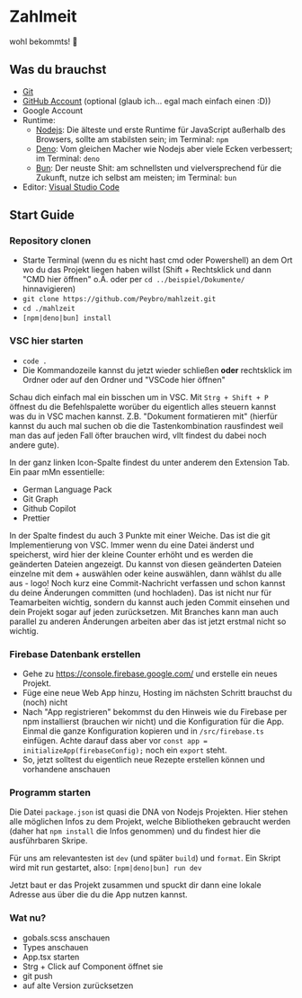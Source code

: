 # Zahlmeit

wohl bekommts! 🍴

## Was du brauchst

- [Git](https://git-scm.com/)
- [GitHub Account](https://github.com/) (optional (glaub ich... egal mach einfach einen :D))
- Google Account
- Runtime:
  - [Nodejs](https://nodejs.org/en): Die älteste und erste Runtime für JavaScript außerhalb des Browsers, sollte am stabilsten sein; im Terminal: `npm`
  - [Deno](https://deno.com/): Vom gleichen Macher wie Nodejs aber viele Ecken verbessert; im Terminal: `deno`
  - [Bun](https://bun.sh/): Der neuste Shit: am schnellsten und vielversprechend für die Zukunft, nutze ich selbst am meisten; im Terminal: `bun`
- Editor: [Visual Studio Code](https://code.visualstudio.com/)

## Start Guide

### Repository clonen

- Starte Terminal (wenn du es nicht hast cmd oder Powershell) an dem Ort wo du das Projekt liegen haben willst (Shift + Rechtsklick und dann "CMD hier öffnen" o.Ä. oder per `cd ../beispiel/Dokumente/` hinnavigieren)
- `git clone https://github.com/Peybro/mahlzeit.git`
- `cd ./mahlzeit`
- `[npm|deno|bun] install`

### VSC hier starten

- `code .`
- Die Kommandozeile kannst du jetzt wieder schließen
  **oder** rechtsklick im Ordner oder auf den Ordner und "VSCode hier öffnen"

Schau dich einfach mal ein bisschen um in VSC. Mit `Strg + Shift + P` öffnest du die Befehlspalette worüber du eigentlich alles steuern kannst was du in VSC machen kannst. Z.B. "Dokument formatieren mit" (hierfür kannst du auch mal suchen ob die die Tastenkombination rausfindest weil man das auf jeden Fall öfter brauchen wird, vllt findest du dabei noch andere gute).

In der ganz linken Icon-Spalte findest du unter anderem den Extension Tab. Ein paar mMn essentielle:

- German Language Pack
- Git Graph
- Github Copilot
- Prettier

In der Spalte findest du auch 3 Punkte mit einer Weiche. Das ist die git Implementierung von VSC. Immer wenn du eine Datei änderst und speicherst, wird hier der kleine Counter erhöht und es werden die geänderten Dateien angezeigt. Du kannst von diesen geänderten Dateien einzelne mit dem + auswählen oder keine auswählen, dann wählst du alle aus - logo! Noch kurz eine Commit-Nachricht verfassen und schon kannst du deine Änderungen committen (und hochladen). Das ist nicht nur für Teamarbeiten wichtig, sondern du kannst auch jeden Commit einsehen und dein Projekt sogar auf jeden zurücksetzen. Mit Branches kann man auch parallel zu anderen Änderungen arbeiten aber das ist jetzt erstmal nicht so wichtig.

### Firebase Datenbank erstellen

- Gehe zu https://console.firebase.google.com/ und erstelle ein neues Projekt.
- Füge eine neue Web App hinzu, Hosting im nächsten Schritt brauchst du (noch) nicht
- Nach "App registrieren" bekommst du den Hinweis wie du Firebase per npm installierst (brauchen wir nicht) und die Konfiguration für die App. Einmal die ganze Konfiguration kopieren und in `/src/firebase.ts` einfügen. Achte darauf dass aber vor `const app = initializeApp(firebaseConfig);` noch ein `export` steht.
- So, jetzt solltest du eigentlich neue Rezepte erstellen können und vorhandene anschauen

### Programm starten

Die Datei `package.json` ist quasi die DNA von Nodejs Projekten. Hier stehen alle möglichen Infos zu dem Projekt, welche Bibliotheken gebraucht werden (daher hat `npm install` die Infos genommen) und du findest hier die ausführbaren Skripe.

Für uns am relevantesten ist `dev` (und später `build`) und `format`. Ein Skript wird mit run gestartet, also: `[npm|deno|bun] run dev`

Jetzt baut er das Projekt zusammen und spuckt dir dann eine lokale Adresse aus über die du die App nutzen kannst.

### Wat nu?

- gobals.scss anschauen
- Types anschauen
- App.tsx starten
- Strg + Click auf Component öffnet sie
- git push
- auf alte Version zurücksetzen
